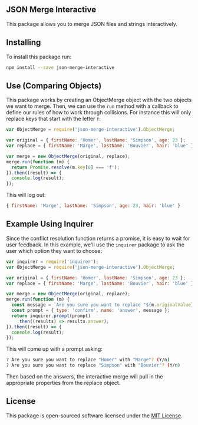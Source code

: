## JSON Merge Interactive

This package allows you to merge JSON files and strings interactively.

## Installing

To install this package run:

```bash
npm install --save json-merge-interactive
```

## Use (Comparing Objects)

This package works by creating an ObjectMerge object with the two objects we want to merge.
Then, we can use the `run` method with a callback to define our rules of how to work through collisions.
For instance this will only replace keys that start with the letter `f`:

```js
var ObjectMerge = require('json-merge-interactive').ObjectMerge;

var original = { firstName: 'Homer', lastName: 'Simpson', age: 23 };
var replace = { firstName: 'Marge', lastName: 'Bouvier', hair: 'blue' };

var merge = new ObjectMerge(original, replace);
merge.run(function (m) {
  return Promise.resolve(m.key[0] === 'f');
}).then((result) => {
  console.log(result);
});
```

This will log out:

```js
{ firstName: 'Marge', lastName: 'Simpson', age: 23, hair: 'blue' }
```


## Example Using Inquirer

Since the conflict resolution function returns a promise, it is easy to wait for user feedback.
In this example, we'll use the `inquirer` package to ask the user which option they want to choose:

```js
var inquirer = require('inquirer');
var ObjectMerge = require('json-merge-interactive').ObjectMerge;

var original = { firstName: 'Homer', lastName: 'Simpson', age: 23 };
var replace = { firstName: 'Marge', lastName: 'Bouvier', hair: 'blue' };

var merge = new ObjectMerge(original, replace);
merge.run(function (m) {
  const message = `Are you sure you want to replace "${m.originalValue}" with "${m.replaceValue}"?`;
  const prompt = { type: 'confirm', name: 'answer', message };
  return inquirer.prompt(prompt)
    .then((results) => results.answer);
}).then((result) => {
  console.log(result);
});

```

This will come up with a prompt asking:

```bash
? Are you sure you want to replace "Homer" with "Marge"? (Y/n)
? Are you sure you want to replace "Simpson" with "Bouvier"? (Y/n)
```

Then based on the answers, the interactive merge will pull in the appropriate properties from the replace object.

## License

This package is open-sourced software licensed under the [MIT License](LICENSE.txt).

